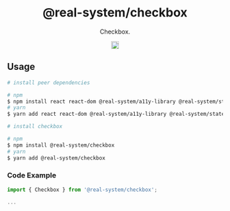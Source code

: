 <h1 align="center">@real-system/checkbox</h1>
<p align="center">Checkbox.</p>
<p align="center">
<a href="https://www.npmjs.com/package/@real-system/checkbox"><img src="https://badgen.net/npm/v/@real-system/checkbox?label=&icon=npm&color=blue" alt="npm version" height="18"/></a>
</p>

## Usage

```bash
# install peer dependencies

# npm
$ npm install react react-dom @real-system/a11y-library @real-system/state-library @real-system/styled-library @real-system/typography @real-system/utils-library @real-system/elements-primitive
# yarn
$ yarn add react react-dom @real-system/a11y-library @real-system/state-library @real-system/styled-library @real-system/typography @real-system/utils-library @real-system/elements-primitive

# install checkbox

# npm
$ npm install @real-system/checkbox
# yarn
$ yarn add @real-system/checkbox
```

### Code Example

```typescript
import { Checkbox } from '@real-system/checkbox';

...

```
